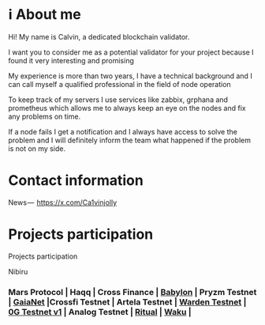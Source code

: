 # ℹ️ About me

Hi! My name is Calvin, a dedicated blockchain validator.

I want you to consider me as a potential validator for your project because I found it very interesting and promising

My experience is more than two years, I have a technical background and I can call myself a qualified professional in the field of node operation

To keep track of my servers I use services like zabbix, grphana and prometheus which allows me to always keep an eye on the nodes and fix any problems on time.

If a node fails I get a notification and I always have access to solve the problem and I will definitely inform the team what happened if the problem is not on my side.

# Contact information

News —  https://x.com/Ca1vinjolly

# Projects participation 

Projects participation 

Nibiru

### Mars Protocol | Haqq | Cross Finance | [Babylon](https://vc.ca1vin.one/node-setup-guides/babylon) | Pryzm Testnet | [GaiaNet](https://vc.ca1vin.one/node-setup-guides/gaianet) |Crossfi Testnet | Artela Testnet | [Warden Testnet](https://vc.ca1vin.one/node-setup-guides/warden-protocol) | [0G Testnet v1](https://vc.ca1vin.one/node-setup-guides/0g) | Analog Testnet | [Ritual](https://vc.ca1vin.one/node-setup-guides/ritual) | [Waku](https://medium.com/@dvadcatodinpilot/waku-node-installation-guide-e59e86a974ad) |
